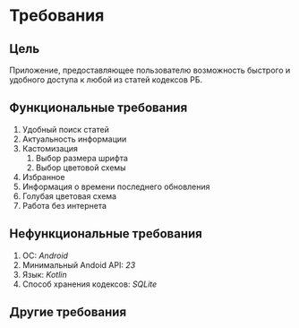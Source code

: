 # Требования
## Цель

Приложение, предоставляющее пользователю возможность быстрого и удобного доступа к любой из статей кодексов РБ.

## Функциональные требования

1. Удобный поиск статей
2. Актуальность информации
3. Кастомизация
    1. Выбор размера шрифта
    2. Выбор цветовой схемы
4. Избранное
5. Информация о времени последнего обновления
6. Голубая цветовая схема
7. Работа без интернета 

## Нефункциональные требования

1. ОС: *Android*
2. Минимальный Andoid API: *23*
3. Язык: *Kotlin*
4. Способ хранения кодексов: *SQLite*

## Другие требования 
